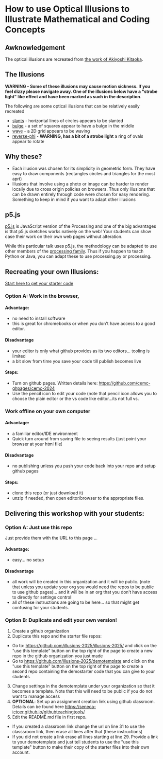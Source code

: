 # How to use Optical Illusions to Illustrate Mathematical and Coding Concepts

## Awknowledgement

The optical illusions are recreated from [the work of Akiyoshi Kitaoka](https://www.ritsumei.ac.jp/~akitaoka/index-e.html).

## The Illusions

**WARNING - Some of these illusions may cause motion sickness.  If you feel dizzy please navigate away. One of the illusions below have a "strobe light" like effect and have been marked as such in the description.**

The following are some optical illusions that can be relatively easily recreated

* [slants](https://illusions-2025.github.io/illusions-2025/slants.html) - horizontal lines of circles appears to be slanted
* [bulge](https://illusions-2025.github.io/illusions-2025/bulge.html) - a set of squares appear to have a bulge in the middle
* [wave](https://illusions-2025.github.io/illusions-2025/wave.html) - a 2D grid appears to be waving
* [reverse-phi](https://illusions-2025.github.io/illusions-2025/reverse-phi.html) - **WARNING, has a bit of a strobe light** a ring of ovals appear to rotate

## Why these?

* Each illusion was chosen for its simplicity in geometric form.  They have easy to draw components (rectangles circles and triangles for the most aprt) 
* Illusions that involve using a photo or image can be harder to render locally due to cross origin policies on browsers.  Thus only illusions that can be drawn entirely through code were chosen for easy rendering. Something to keep in mind if you want to adapt other illusions

## p5.js

[p5.js](https://p5js.org) is JavaScript version of the Processing and one of the big advantages is that p5.js sketches works natively on the web!  Your students can show case their work on their own web pages without alteration.

While this particular talk uses p5.js, the methodology can be adapted to use other members of the [processing family](https://processing.org).  Thus if you happen to teach Python or Java, you can adapt these to use processing.py or processing.

## Recreating your own Illusions:

[Start here to get your starter code](https://classroom.github.com/a/rdVTTHqT)

### Option A: Work in the browser, 

#### Advantage:
* no need to install software
* this is great for chromebooks or when you don't have access to a good editor.

#### Disadvantage
* your editor is only what github provides as its two editors... tooling is limited
* a bit slow from time you save your code till publish becomes live

#### Steps:

* Turn on github pages. Written details here: https://github.com/cemc-ghpages/cemc-2024
* Use the pencil icon to edit your code (note that pencil icon allows you to choose the plain editor or the vs code like editor...its not full vs.

### Work offline on your own computer

#### Advantage:
* a familiar editor/IDE environment
* Quick turn around from saving file to seeing results (just point your browser at your html file)

#### Disadvantage
* no publishing unless you push your code back into your repo and setup github pages

#### Steps:
* clone this repo (or just download it)
* unzip if needed, then open editor/browser to the appropriate files.


## Delivering this workshop with your students:

### Option A: Just use this repo

Just provide them with the URL to this page ...

#### Advantage:
* easy... no setup

#### Disadvantage
* all work will be created in this organization and it will be public. (note that unless you update your org you would need the repos to be public to use github pages)... and it will be in an org that you don't have access to directly for settings control
* all of these instructions are going to be here... so that might get confusing for your students.

### Option B: Duplicate and edit your own version!

1. Create a github organization
2. Duplicate this repo and the starter file repos:
  * Go to: https://github.com/illusions-2025/illusions-2025/ and click on the "use this template" button on the top right of the page to create a new repo in the github organization you just made
  * Go to https://github.com/illusions-2025/demotemplate and click on the "use this template" button on the top right of the page to create a second repo containing the demostarter code that you can give to your students
3. Change settings in the demotemplate under your organization so that it becomes a template.  Note that this will need to be public if you do not want to manage access
4. **OPTIONAL**: Set up an assignment creation link using github classroom.  Details can be found here https://seneca-ictoer.github.io/githubteachingtools/
5. Edit the README.md file in first repo.
  * If you created a classroom link change the url on line 31 to use the classsroom link, then erase all lines after that (these instructions)
  * If you did not create a link erase all lines starting at line 29.  Provide a link to your demotemplate and just tell students to use the "use this template" button to make their copy of the starter files into their own account.





